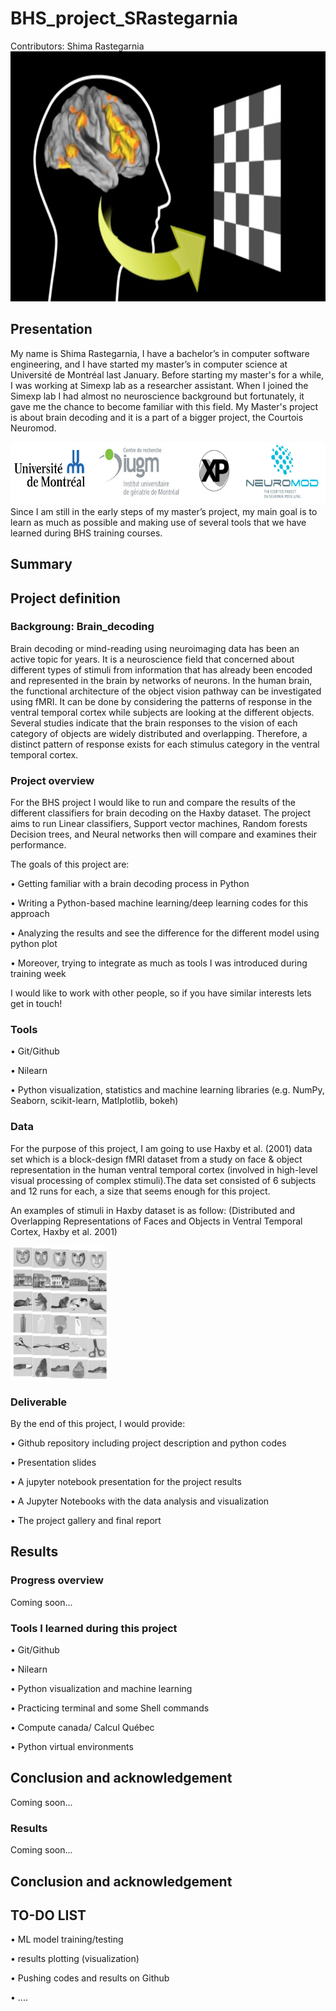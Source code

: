 # BHS_project_SRastegarnia
Contributors: Shima Rastegarnia
<img src="Images/Brain_decoding.png" width="1000" height="400">

## Presentation
My name is Shima Rastegarnia, I have a bachelor’s in computer software engineering, and I have started my master’s in computer science at Université de Montréal last January. Before starting my master's for a while, I was working at Simexp lab as a researcher assistant. When I joined the Simexp lab I had almost no neuroscience background but fortunately, it gave me the chance to become familiar with this field. My Master's project is about brain decoding and it is a part of a bigger project, the Courtois Neuromod. 

<img src="Images/logo.png" width="1000" height="100"> 
Since I am still in the early steps of my master’s project, my main goal is to learn as much as possible and making use of several tools that we have learned during BHS training courses.

## Summary

## Project definition
### Backgroung: Brain_decoding
Brain decoding or mind-reading using neuroimaging data has been an active topic for years. It is a neuroscience field that concerned about different types of stimuli from information that has already been encoded and represented in the brain by networks of neurons. 
In the human brain, the functional architecture of the object vision pathway can be investigated using fMRI.
It can be done by considering the patterns of response in the ventral temporal cortex while subjects are looking at the different objects. Several studies indicate that the brain responses to the vision of each category of objects are widely distributed and overlapping. Therefore, a distinct pattern of response exists for each stimulus category in the ventral temporal cortex.

### Project overview
For the BHS project I would like to run and compare the results of the different classifiers for brain decoding on the Haxby dataset.
The project aims to run Linear classifiers, Support vector machines, Random forests Decision trees, and Neural networks then will compare and examines their performance.

The goals of this project are:

•	Getting familiar with a brain decoding process in Python

•	Writing a Python-based machine learning/deep learning codes for this approach

•	Analyzing the results and see the difference for the different model using python plot

•	Moreover, trying to integrate as much as tools I was introduced during training week

I would like to work with other people, so if you have similar interests lets get in touch!

### Tools
•	Git/Github

•	Nilearn

•	Python visualization, statistics and machine learning libraries (e.g. NumPy, Seaborn, scikit-learn, Matlplotlib, bokeh)


### Data
For the purpose of this project, I am going to use Haxby et al. (2001) data set which is a block-design fMRI dataset from a study on face & object representation in the human ventral temporal cortex (involved in high-level visual processing of complex stimuli).The data set consisted of 6 subjects and 12 runs for each, a size that seems enough for this project.

An examples of stimuli in Haxby dataset is as follow: (Distributed and Overlapping Representations of Faces and Objects in Ventral Temporal Cortex, Haxby et al. 2001)

<img src="Images/Haxby_exmp.png" width="157" height="214">


### Deliverable
By the end of this project, I would provide:

•	Github repository including project description and python codes

•	Presentation slides

•	A jupyter notebook presentation for the project results

• A Jupyter Notebooks with the data analysis and visualization

•	The project gallery and final report

## Results
### Progress overview
Coming soon...
### Tools I learned during this project
•	Git/Github

•	Nilearn

•	Python visualization and machine learning

• Practicing terminal and some Shell commands

• Compute canada/ Calcul Québec

•	Python virtual environments

## Conclusion and acknowledgement
Coming soon...

### Results
Coming soon...

## Conclusion and acknowledgement

## TO-DO LIST
• ML model training/testing

• results plotting (visualization)

• Pushing codes and results on Github

• ....
